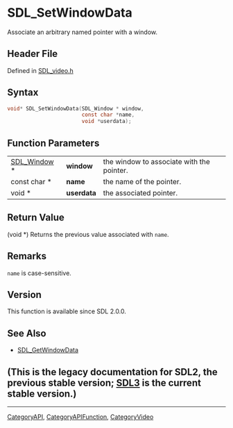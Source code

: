 # SDL_SetWindowData

Associate an arbitrary named pointer with a window.

## Header File

Defined in [SDL_video.h](https://github.com/libsdl-org/SDL/blob/SDL2/include/SDL_video.h)

## Syntax

```c
void* SDL_SetWindowData(SDL_Window * window,
                        const char *name,
                        void *userdata);
```

## Function Parameters

|                            |              |                                           |
| -------------------------- | ------------ | ----------------------------------------- |
| [SDL_Window](SDL_Window) * | **window**   | the window to associate with the pointer. |
| const char *               | **name**     | the name of the pointer.                  |
| void *                     | **userdata** | the associated pointer.                   |

## Return Value

(void *) Returns the previous value associated with `name`.

## Remarks

`name` is case-sensitive.

## Version

This function is available since SDL 2.0.0.

## See Also

- [SDL_GetWindowData](SDL_GetWindowData)


## (This is the legacy documentation for SDL2, the previous stable version; [SDL3](https://wiki.libsdl.org/SDL3/) is the current stable version.)



----
[CategoryAPI](CategoryAPI), [CategoryAPIFunction](CategoryAPIFunction), [CategoryVideo](CategoryVideo)

